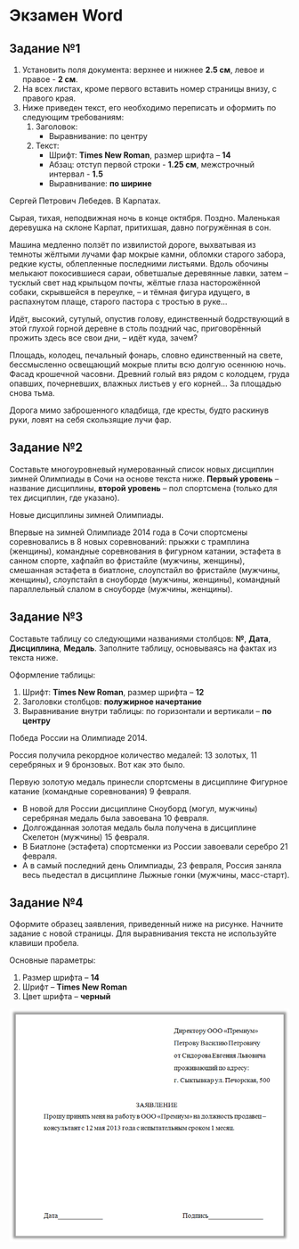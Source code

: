 # Экзамен Word

## Задание №1

1. Установить поля документа: верхнее и нижнее **2.5 см**, левое и правое - **2 см**.
2. На всех листах, кроме первого вставить номер страницы внизу, с правого края.
3. Ниже приведен текст, его необходимо переписать и оформить по следующим требованиям:
   1. Заголовок:
      - Выравнивание: по центру
   2. Текст:
      - Шрифт: **Times New Roman**, размер шрифта – **14**
      - Абзац: отступ первой строки - **1.25 см**, межстрочный интервал - **1.5**
      - Выравнивание: **по ширине**

Сергей Петрович Лебедев. В Карпатах.

Сырая, тихая, неподвижная ночь в конце октября. Поздно. Маленькая деревушка на склоне Карпат, притихшая, давно погружённая в сон.

Машина медленно ползёт по извилистой дороге, выхватывая из темноты жёлтыми лучами фар мокрые камни, обломки старого забора, редкие кусты, облепленные последними листьями. Вдоль обочины мелькают покосившиеся сараи, обветшалые деревянные лавки, затем – тусклый свет над крыльцом почты, жёлтые глаза насторожённой собаки, скрывшейся в переулке, – и тёмная фигура идущего, в распахнутом плаще, старого пастора с тростью в руке…

Идёт, высокий, сутулый, опустив голову, единственный бодрствующий в этой глухой горной деревне в столь поздний час, приговорённый прожить здесь все свои дни, – идёт куда, зачем?

Площадь, колодец, печальный фонарь, словно единственный на свете, бессмысленно освещающий мокрые плиты всю долгую осеннюю ночь. Фасад крошечной часовни. Древний голый вяз рядом с колодцем, груда опавших, почерневших, влажных листьев у его корней… За площадью снова тьма.

Дорога мимо заброшенного кладбища, где кресты, будто раскинув руки, ловят на себя скользящие лучи фар.

## Задание №2

Составьте многоуровневый нумерованный список новых дисциплин зимней Олимпиады в Сочи на основе текста ниже. **Первый уровень** – название дисциплины, **второй уровень** – пол спортсмена (только для тех дисциплин, где указано).

Новые дисциплины зимней Олимпиады.

Впервые на зимней Олимпиаде 2014 года в Сочи спортсмены соревновались в 8 новых соревнований: прыжки с трамплина (женщины), командные соревнования в фигурном катании, эстафета в санном спорте, хафпайп во фристайле (мужчины, женщины), смешанная эстафета в биатлоне, слоупстайл во фристайле (мужчины, женщины), слоупстайл в сноуборде (мужчины, женщины), командный параллельный слалом в сноуборде (мужчины, женщины).

## Задание №3

Составьте таблицу со следующими названиями столбцов: **№**, **Дата**, **Дисциплина**, **Медаль**. Заполните таблицу, основываясь на фактах из текста ниже. 

Оформление таблицы:
1)	Шрифт: **Times New Roman**, размер шрифта – **12**
2)	Заголовки столбцов: **полужирное начертание**
3)	Выравнивание внутри таблицы: по горизонтали и вертикали – **по центру**

Победа России на Олимпиаде 2014.

Россия получила рекордное количество медалей: 13 золотых, 11 серебряных и 9 бронзовых. Вот как это было.

Первую золотую медаль принесли спортсмены в дисциплине Фигурное катание (командные соревнования) 9 февраля. 

- В новой для России дисциплине Сноуборд (могул, мужчины) серебряная медаль была завоевана 10 февраля. 
- Долгожданная золотая медаль была получена в дисциплине Скелетон (мужчины) 15 февраля. 
- В Биатлоне (эстафета) спортсменки из России завоевали серебро 21 февраля. 
- А в самый последний день Олимпиады, 23 февраля, Россия заняла весь пьедестал в дисциплине Лыжные гонки (мужчины, масс-старт).

## Задание №4

Оформите образец заявления, приведенный ниже на рисунке. Начните задание с новой страницы. Для выравнивания текста не используйте клавиши пробела.

Основные параметры:
1)	Размер шрифта – **14**
2)	Шрифт – **Times New Roman**
3)	Цвет шрифта – **черный**

![alt text](image.png)
